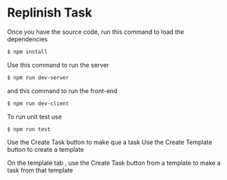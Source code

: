 # Replinish Task

Once you have the source code, 
run  this command  to load the dependencies
```sh
$ npm install
```

Use this command to run the server
```sh
$ npm run dev-server
```
and this command  to run the front-end
```sh
$ npm run dev-client
```

To run unit test use
```sh
$ npm run test 
```

Use the Create Task button to make que a task
Use the Create Template button to create a template

On the template tab , use the Create Task button from a template  to make a task from that template
